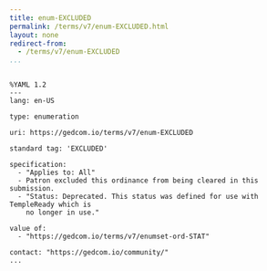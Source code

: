 ```yaml
---
title: enum-EXCLUDED
permalink: /terms/v7/enum-EXCLUDED.html
layout: none
redirect-from:
  - /terms/v7/enum-EXCLUDED
...
```


```

%YAML 1.2
---
lang: en-US

type: enumeration

uri: https://gedcom.io/terms/v7/enum-EXCLUDED

standard tag: 'EXCLUDED'

specification:
  - "Applies to: All"
  - Patron excluded this ordinance from being cleared in this submission.
  - "Status: Deprecated. This status was defined for use with TempleReady which is
    no longer in use."

value of:
  - "https://gedcom.io/terms/v7/enumset-ord-STAT"

contact: "https://gedcom.io/community/"
...

```
